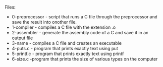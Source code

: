 Files:
- 0-preprocessor - script that runs a C file through the preprocessor and save the result into onother file.
- 1-compiler - compiles a C file with the extension .o
- 2-assembler - generate the assembly code of a C and save it in an output file
- 3-name - compiles a C file and creates an executable
- 4-puts.c - program that prints exactly text using put
- 5-printf.c - program that prints exactly text using printf
- 6-size.c -program that prints the size of various types on the computer
